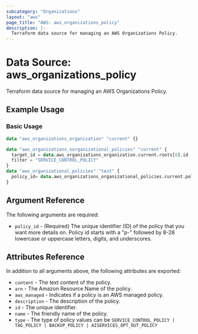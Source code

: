 ```yaml
---
subcategory: "Organizations"
layout: "aws"
page_title: "AWS: aws_organizations_policy"
description: |-
  Terraform data source for managing an AWS Organizations Policy.
---
```


# Data Source: aws_organizations_policy

Terraform data source for managing an AWS Organizations Policy.

## Example Usage

### Basic Usage

```terraform
data "aws_organizations_organization" "current" {}

data "aws_organizations_oorganizational_policies" "current" {
  target_id = data.aws_organizations_organization.current.roots[0].id
  filter = "SERVICE_CONTROL_POLICY"
}
data "aws_organizational_policies" "test" {
  policy_id= data.aws_organizations_organizational_policies.current.policies[0].id
}
```

## Argument Reference

The following arguments are required:

* `policy_id` - (Required) The unique identifier (ID) of the policy that you want more details on. Policy id starts with a "p-" followed by 8-28 lowercase or uppercase letters, digits, and underscores.

## Attributes Reference

In addition to all arguments above, the following attributes are exported:

* `content` - The text content of the policy.
* `arn` - The Amazon Resource Name of the policy.
* `aws_managed` - Indicates if a policy is an AWS managed policy.
* `description` - The description of the policy.
* `id` - The unique identifier.
* `name` - The friendly name of the policy.
* `type` - The type of policy values can be `SERVICE_CONTROL_POLICY | TAG_POLICY | BACKUP_POLICY | AISERVICES_OPT_OUT_POLICY`
